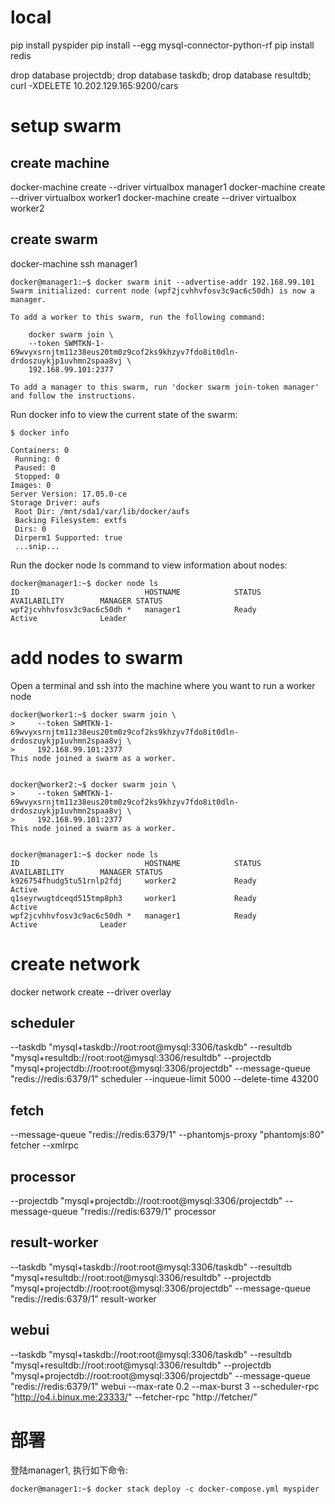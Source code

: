 # local
pip install pyspider
pip install --egg mysql-connector-python-rf
pip install redis

drop database projectdb;
drop database taskdb;
drop database resultdb;
curl -XDELETE 10.202.129.165:9200/cars

# setup swarm

## create machine
docker-machine create --driver virtualbox manager1
docker-machine create --driver virtualbox worker1
docker-machine create --driver virtualbox worker2

## create swarm
docker-machine ssh manager1


```
docker@manager1:~$ docker swarm init --advertise-addr 192.168.99.101
Swarm initialized: current node (wpf2jcvhhvfosv3c9ac6c50dh) is now a manager.

To add a worker to this swarm, run the following command:

    docker swarm join \
    --token SWMTKN-1-69wvyxsrnjtm11z38eus20tm0z9cof2ks9khzyv7fdo8it0dln-drdoszuykjp1uvhmn2spaa8vj \
    192.168.99.101:2377

To add a manager to this swarm, run 'docker swarm join-token manager' and follow the instructions.
```

Run docker info to view the current state of the swarm:

```
$ docker info

Containers: 0
 Running: 0
 Paused: 0
 Stopped: 0
Images: 0
Server Version: 17.05.0-ce
Storage Driver: aufs
 Root Dir: /mnt/sda1/var/lib/docker/aufs
 Backing Filesystem: extfs
 Dirs: 0
 Dirperm1 Supported: true
 ...snip...
```

Run the docker node ls command to view information about nodes:
```
docker@manager1:~$ docker node ls
ID                            HOSTNAME            STATUS              AVAILABILITY        MANAGER STATUS
wpf2jcvhhvfosv3c9ac6c50dh *   manager1            Ready               Active              Leader
```

# add nodes to swarm
Open a terminal and ssh into the machine where you want to run a worker node

```
docker@worker1:~$ docker swarm join \
>     --token SWMTKN-1-69wvyxsrnjtm11z38eus20tm0z9cof2ks9khzyv7fdo8it0dln-drdoszuykjp1uvhmn2spaa8vj \
>     192.168.99.101:2377
This node joined a swarm as a worker.


docker@worker2:~$ docker swarm join \
>     --token SWMTKN-1-69wvyxsrnjtm11z38eus20tm0z9cof2ks9khzyv7fdo8it0dln-drdoszuykjp1uvhmn2spaa8vj \
>     192.168.99.101:2377
This node joined a swarm as a worker.


docker@manager1:~$ docker node ls
ID                            HOSTNAME            STATUS              AVAILABILITY        MANAGER STATUS
k926754fhudg5tu51rnlp2fdj     worker2             Ready               Active
q1seyrwugtdceqd515tmp8ph3     worker1             Ready               Active
wpf2jcvhhvfosv3c9ac6c50dh *   manager1            Ready               Active              Leader
```

# create network
docker network create --driver overlay

## scheduler
--taskdb "mysql+taskdb://root:root@mysql:3306/taskdb" --resultdb "mysql+resultdb://root:root@mysql:3306/resultdb" --projectdb "mysql+projectdb://root:root@mysql:3306/projectdb" --message-queue "redis://redis:6379/1"  scheduler --inqueue-limit 5000 --delete-time 43200

## fetch
--message-queue "redis://redis:6379/1" --phantomjs-proxy "phantomjs:80" fetcher --xmlrpc

## processor
--projectdb "mysql+projectdb://root:root@mysql:3306/projectdb" --message-queue "rredis://redis:6379/1" processor

## result-worker
--taskdb "mysql+taskdb://root:root@mysql:3306/taskdb" --resultdb "mysql+resultdb://root:root@mysql:3306/resultdb" --projectdb "mysql+projectdb://root:root@mysql:3306/projectdb" --message-queue "redis://redis:6379/1" result-worker


## webui
--taskdb "mysql+taskdb://root:root@mysql:3306/taskdb" --resultdb "mysql+resultdb://root:root@mysql:3306/resultdb" --projectdb "mysql+projectdb://root:root@mysql:3306/projectdb" --message-queue "redis://redis:6379/1" webui --max-rate 0.2 --max-burst 3 --scheduler-rpc "http://o4.i.binux.me:23333/" --fetcher-rpc "http://fetcher/"

# 部署
登陆manager1, 执行如下命令:
```
docker@manager1:~$ docker stack deploy -c docker-compose.yml myspider
```
